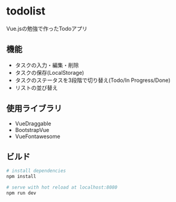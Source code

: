 # todolist

Vue.jsの勉強で作ったTodoアプリ

## 機能
* タスクの入力・編集・削除
* タスクの保存(LocalStorage)
* タスクのステータスを3段階で切り替え(Todo/In Progress/Done)
* リストの並び替え

## 使用ライブラリ

* VueDraggable
* BootstrapVue
* VueFontawesome

## ビルド

``` bash
# install dependencies
npm install

# serve with hot reload at localhost:8080
npm run dev
```
